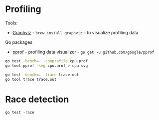 
# Profiling

Tools:
 - [Graphviz](http://www.graphviz.org) - `brew install graphviz` - to visualize profiling data

Go packages
 - [pprof](https://github.com/google/pprof) - profiling data visualizer - `go get -u github.com/google/pprof`


```bash
go test -bench=. -cpuprofile cpu.prof
go tool pprof -svg cpu.prof > cpu.svg
```

```bash
go test -bench=. -trace trace.out
go tool trace trace.out
```

# Race detection

`go test -race`
